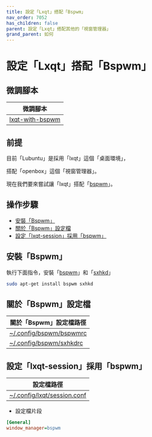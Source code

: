 ```yaml
---
title: 設定「Lxqt」搭配「Bspwm」
nav_order: 7052
has_children: false
parent: 設定「Lxqt」搭配其他的「視窗管理器」
grand_parent: 如何
---
```



# 設定「Lxqt」搭配「Bspwm」


## 微調腳本

| 微調腳本 |
| --- |
| [lxqt-with-bspwm](https://github.com/samwhelp/lubuntu-adjustment/tree/main/prototype/main/alternative-config/lxqt-with-bspwm/Main) |


## 前提

目前「Lubuntu」是採用「lxqt」這個「桌面環境」，

搭配「openbox」這個「視窗管理器」。

現在我們要來嘗試讓「lxqt」搭配「[bspwm](https://samwhelp.github.io/note-about-lubuntu/read/master/window-manager/bspwm.html)」。


## 操作步驟

* [安裝「Bspwm」](#安裝bspwm)
* [關於「Bspwm」設定檔](#關於bspwm設定檔)
* [設定「lxqt-session」採用「bspwm」](#設定lxqt-session採用bspwm)


## 安裝「Bspwm」

執行下面指令，安裝「[bspwm](https://packages.ubuntu.com/noble/bspwm)」和「[sxhkd](https://packages.ubuntu.com/noble/sxhkd)」

``` sh
sudo apt-get install bspwm sxhkd
```


## 關於「Bspwm」設定檔

| 關於「Bspwm」設定檔路徑 |
| --- |
| [~/.config/bspwm/bspwmrc](https://github.com/samwhelp/lubuntu-adjustment/blob/main/prototype/main/alternative-config/lxqt-with-bspwm/Main/asset/overlay/etc/skel/.config/bspwm/bspwmrc) |
| [~/.config/bspwm/sxhkdrc](https://github.com/samwhelp/lubuntu-adjustment/blob/main/prototype/main/alternative-config/lxqt-with-bspwm/Main/asset/overlay/etc/skel/.config/bspwm/sxhkdrc) |


## 設定「lxqt-session」採用「bspwm」

| 設定檔路徑 |
| --- |
| [~/.config/lxqt/session.conf](https://github.com/samwhelp/lubuntu-adjustment/blob/main/prototype/main/alternative-config/lxqt-with-bspwm/Main/asset/overlay/etc/skel/.config/lxqt/session.conf#L3) |


* 設定檔片段

``` ini
[General]
window_manager=bspwm
```
